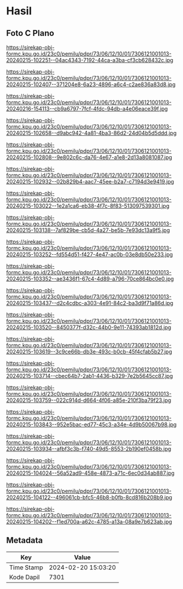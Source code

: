 # Hasil

## Foto C Plano

https://sirekap-obj-formc.kpu.go.id/23c0/pemilu/pdpr/73/06/12/10/01/7306121001013-20240215-102251--04ac4343-7192-44ca-a3ba-cf3cb628432c.jpg

https://sirekap-obj-formc.kpu.go.id/23c0/pemilu/pdpr/73/06/12/10/01/7306121001013-20240215-102407--371204e8-6a23-4896-a6c4-c2ae836a83d8.jpg

https://sirekap-obj-formc.kpu.go.id/23c0/pemilu/pdpr/73/06/12/10/01/7306121001013-20240216-154113--cb9a6797-7fcf-4fdc-94db-a4e06eace39f.jpg

https://sirekap-obj-formc.kpu.go.id/23c0/pemilu/pdpr/73/06/12/10/01/7306121001013-20240215-102658--d9abc942-4a81-4ba3-86d2-24d04b5d5ddd.jpg

https://sirekap-obj-formc.kpu.go.id/23c0/pemilu/pdpr/73/06/12/10/01/7306121001013-20240215-102808--9e802c6c-da76-4e67-a1e8-2d13a8081087.jpg

https://sirekap-obj-formc.kpu.go.id/23c0/pemilu/pdpr/73/06/12/10/01/7306121001013-20240215-102932--02b829b4-aac7-45ee-b2a7-c7194d3e9419.jpg

https://sirekap-obj-formc.kpu.go.id/23c0/pemilu/pdpr/73/06/12/10/01/7306121001013-20240215-103022--1e2a1ca6-eb38-4f7c-8f83-513097539301.jpg

https://sirekap-obj-formc.kpu.go.id/23c0/pemilu/pdpr/73/06/12/10/01/7306121001013-20240215-103138--7af829be-cb5d-4a27-be5b-7e93dc13a9f5.jpg

https://sirekap-obj-formc.kpu.go.id/23c0/pemilu/pdpr/73/06/12/10/01/7306121001013-20240215-103252--fd554d51-f427-4e47-ac0b-03e8db50e233.jpg

https://sirekap-obj-formc.kpu.go.id/23c0/pemilu/pdpr/73/06/12/10/01/7306121001013-20240215-103352--ae3436f1-67c4-4d89-a796-70ce864bc0e0.jpg

https://sirekap-obj-formc.kpu.go.id/23c0/pemilu/pdpr/73/06/12/10/01/7306121001013-20240215-103437--d2c4cdbc-a303-4e91-84c2-ba3d9f71a86d.jpg

https://sirekap-obj-formc.kpu.go.id/23c0/pemilu/pdpr/73/06/12/10/01/7306121001013-20240215-103520--8450377f-d32c-44b0-9e11-74393ab1812d.jpg

https://sirekap-obj-formc.kpu.go.id/23c0/pemilu/pdpr/73/06/12/10/01/7306121001013-20240215-103619--3c9ce66b-db3e-493c-b0cb-45f4cfab5b27.jpg

https://sirekap-obj-formc.kpu.go.id/23c0/pemilu/pdpr/73/06/12/10/01/7306121001013-20240215-103714--cbec64b7-2ab1-4436-b329-7e2b5645cc87.jpg

https://sirekap-obj-formc.kpu.go.id/23c0/pemilu/pdpr/73/06/12/10/01/7306121001013-20240215-103759--022c914d-d664-4f06-a85e-210f3ba79f23.jpg

https://sirekap-obj-formc.kpu.go.id/23c0/pemilu/pdpr/73/06/12/10/01/7306121001013-20240215-103843--952e5bac-ed77-45c3-a34e-4d9b50067b98.jpg

https://sirekap-obj-formc.kpu.go.id/23c0/pemilu/pdpr/73/06/12/10/01/7306121001013-20240215-103934--afbf3c3b-f740-49d5-8553-2b190ef0458b.jpg

https://sirekap-obj-formc.kpu.go.id/23c0/pemilu/pdpr/73/06/12/10/01/7306121001013-20240215-104024--56a52ad9-458e-4873-a71c-6ec0d34ab887.jpg

https://sirekap-obj-formc.kpu.go.id/23c0/pemilu/pdpr/73/06/12/10/01/7306121001013-20240215-104122--496061cb-bfc5-46b8-b0fb-8cd816b208b9.jpg

https://sirekap-obj-formc.kpu.go.id/23c0/pemilu/pdpr/73/06/12/10/01/7306121001013-20240215-104202--f1ed700a-a62c-4785-a13a-08a9e7b623ab.jpg


## Metadata

| Key        | Value               |
| ---------- | ------------------- |
| Time Stamp | 2024-02-20 15:03:20 |
| Kode Dapil | 7301                |



